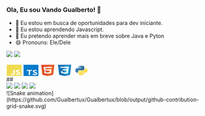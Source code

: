 ### Ola, Eu sou Vando Gualberto! 👋 

- 🔭 Eu estou em busca de oportunidades para dev iniciante.
- 🌱 Eu estou aprendendo Javascript.
- 🤔 Eu pretendo aprender mais em breve sobre Java e Pyton
- 😄 Pronouns: Ele/Dele

<div>
  <img height = "180em" src = "https://github-readme-stats.vercel.app/api?username=Gualbertux&show_icons=true&theme=dark&include_all_commits=true&count_private=true" />
  <img height = "180em" src = "https://github-readme-stats.vercel.app/api/top-langs/?username=Gualbertux&layout=compact&langs_count=16&theme=dark" />
</div>
<div style="display: inline_block"><br>
  <img align="center" alt="Vgs-Js" height="30" width="40" src="https://raw.githubusercontent.com/devicons/devicon/master/icons/javascript/javascript-plain.svg">
  <img align="center" alt="Vgs-Ts" height="30" width="40" src="https://raw.githubusercontent.com/devicons/devicon/master/icons/typescript/typescript-plain.svg">
  <img align="center" alt="Vgs-HTML" height="30" width="40" src="https://raw.githubusercontent.com/devicons/devicon/master/icons/html5/html5-original.svg">
  <img align="center" alt="Vgs-CSS" height="30" width="40" src="https://raw.githubusercontent.com/devicons/devicon/master/icons/css3/css3-original.svg">
  <img align="center" alt="Vgs-Python" height="30" width="40" src="https://raw.githubusercontent.com/devicons/devicon/master/icons/python/python-original.svg">
 
</div>
##
  
<div>
  <a href="https://www.youtube.com/c/VandoGualberto" target="_blank"><img src="https://img.shields.io/badge/YouTube-FF0000?style=for-the-badge&logo=youtube&logoColor=white" target="_blank"></a>
  <a href="https://instagram.com/vando_gualberto" target="_blank"><img src="https://img.shields.io/badge/-Instagram-%23E4405F?style=for-the-badge&logo=instagram&logoColor=white" target="_blank"></a>
  <a href = "mailto:gualbertox@outlook.com"><img src="https://img.shields.io/badge/Gmail-D14836?style=for-the-badge&logo=gmail&logoColor=white" target="_blank"></a>
  <a href="https://www.linkedin.com/in/vando-gualbertus/" target="_blank"><img src="https://img.shields.io/badge/-LinkedIn-%230077B5?style=for-the-badge&logo=linkedin&logoColor=white" target="_blank"></a>   
</div>
![Snake animation](https://github.com/Gualbertux/Gualbertux/blob/output/github-contribution-grid-snake.svg)
